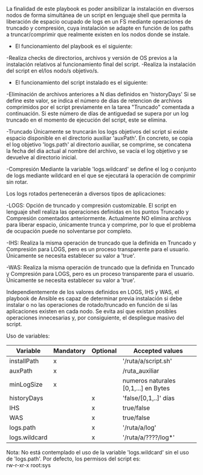 La finalidad de este playbook es poder ansibilizar la instalación en diversos nodos de forma simultánea de un script en lenguaje shell que permita la liberación de espacio ocupado de logs en un FS mediante operaciones de truncado y compresión, cuya instalación se adapte en función de los paths a truncar/comprimir que realmente existen en los nodos donde se instale.


* El funcionamiento del playbook es el siguiente:

 -Realiza checks de directorios, archivos y versión de OS previos a la instalación relativos al funcionamiento final del script.
 -Realiza la instalación del script en el/los nodo/s objetivo/s.

* El funcionamiento del script instalado es el siguiente:

 -Eliminación de archivos anteriores a N dias definidos en 'historyDays'
Si se define este valor, se indica el número de dias de retencion de archivos comprimidos por el script previamente en la tarea "Truncado" comentada a continuación. Si este número de días de antiguedad se supera por un log truncado en el momento de ejecución del script, este se elimina.
 
 -Truncado
Únicamente se truncarán los logs objetivos del script si existe espacio disponible en el directorio auxiliar 'auxPath'. En concreto, se copia el log objetivo 'logs.path' al directorio auxiliar, se comprime, se concatena la fecha del dia actual al nombre del archivo, se vacía el log objetivo y se devuelve al directorio inicial. 
  
 -Compresión
Mediante la variable 'logs.wildcard' se define el log o conjunto de logs mediante wildcard en el que se ejecutará la operación de comprimir sin rotar.
 
Los logs rotados pertenecerán a diversos tipos de aplicaciones:

 -LOGS: Opción de truncado y compresión customizable. El script en lenguaje shell realiza las operaciones definidas en los puntos Truncado y Compresión comentados anteriormente. Actualmente NO elimina archivos para liberar espacio, únicamente trunca y comprime, por lo que el problema de ocupación puede no solventarse por completo.
 
 -IHS: Realiza la misma operación de truncado que la definida en Truncado y Compresión para LOGS, pero es un proceso transparente para el usuario. Únicamente se necesita establecer su valor a 'true'.
 
 -WAS: Realiza la misma operación de truncado que la definida en Truncado y Compresión para LOGS, pero es un proceso transparente para el usuario. Únicamente se necesita establecer su valor a 'true'.

Independientemente de los valores definidos en LOGS, IHS y WAS, el playbook de Ansible es capaz de determinar previa instalación si debe instalar o no las operaciones de rotado/truncado en función de si las aplicaciones existen en cada nodo. Se evita así que existan posibles operaciones innecesarias y, por consiguiente, el despliegue masivo del script.

Uso de variables:

| Variable | Mandatory | Optional | Accepted values |
| ------ | ------ | ------ | ------ |
| installPath | x |  | '/ruta/a/script.sh' |
| auxPath | x |  |  /ruta_auxiliar| 
| minLogSize |x| | numeros naturales [0,1,...] en Bytes |
| historyDays ||x| 'false/[0,1,..]' días |
| IHS | |x| true/false |
| WAS | |x| true/false |
| logs.path | |x| '/ruta/a/log' |
| logs.wildcard| |x| '/ruta/a/????/log*' |

Nota: No está contemplado el uso de la variable 'logs.wildcard' sin el uso de 'logs.path'.
Por defecto, los permisos del script es:  
 rw-r-xr-x root:sys 


